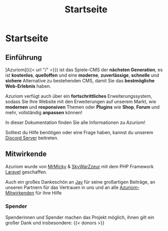﻿---
title: Startseite
weight: 0
layout: single
---

# Startseite

## Einführung

[Azuriom]({{< url "/" >}}) ist das Spiele-CMS der **nächsten Generation**, es ist **kostenlos**, **quelloffen** und eine **moderne**, **zuverlässige**, **schnelle** und **sichere** Alternative zu bestehenden CMS, damit Sie das **bestmögliche Web-Erlebnis** haben.

Azuriom verfügt auch über ein **fortschrittliches** Erweiterungssystem, sodass Sie Ihre Website mit den Erweiterungen auf unserem Markt, wie **modernen** und **responsiven** Themen oder **Plugins** wie **Shop**, **Forum** und mehr, vollständig **anpassen** können!

In dieser Dokumentation finden Sie alle Informationen zu Azuriom!

Solltest du Hilfe benötigen oder eine Frage haben, kannst du unserem [Discord Server](https://azuriom.com/discord) beitreten.

## Mitwirkende

Azuriom wurde von [MrMicky](https://mrmicky.fr/) & [SkyWarZzeur](https://twitter.com/SkyWarZzeur) mit dem PHP Framework [Laravel](https://laravel.com/) geschaffen.

Auch ein großes Dankeschön an [Jav](https://www.linkedin.com/in/jean-alexandre-valentin-531236153/) für seine großartigen Beiträge,
an unseren Partnern für das Vertrauen in uns und an alle [Azuriom-Mitwirkenden]((https://github.com/Azuriom/Azuriom/graphs/contributors)) für ihre Hilfe

### Spender

Spenderinnen und Spender machen das Projekt möglich, ihnen gilt ein großer Dank und insbesondere:
{{< donors >}}
